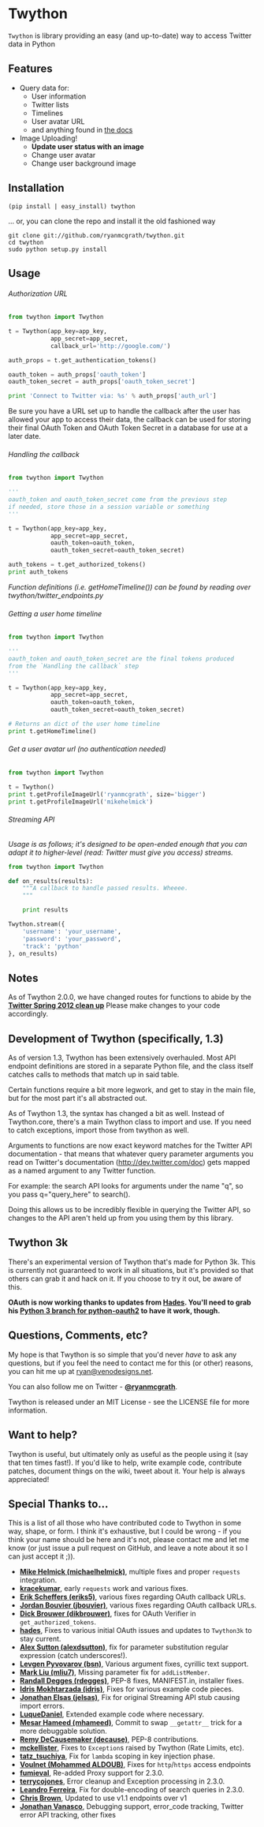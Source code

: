 Twython
=======

```Twython``` is library providing an easy (and up-to-date) way to access Twitter data in Python

Features
--------

* Query data for:
   - User information
   - Twitter lists
   - Timelines
   - User avatar URL
   - and anything found in [the docs](https://dev.twitter.com/docs/api)
* Image Uploading!
   - **Update user status with an image**
   - Change user avatar
   - Change user background image

Installation
------------

    (pip install | easy_install) twython

... or, you can clone the repo and install it the old fashioned way

    git clone git://github.com/ryanmcgrath/twython.git
    cd twython
    sudo python setup.py install

Usage
-----

###### Authorization URL

```python
from twython import Twython

t = Twython(app_key=app_key,
            app_secret=app_secret,
            callback_url='http://google.com/')

auth_props = t.get_authentication_tokens()

oauth_token = auth_props['oauth_token']
oauth_token_secret = auth_props['oauth_token_secret']

print 'Connect to Twitter via: %s' % auth_props['auth_url']
```

Be sure you have a URL set up to handle the callback after the user has allowed your app to access their data, the callback can be used for storing their final OAuth Token and OAuth Token Secret in a database for use at a later date.

###### Handling the callback

```python
from twython import Twython

'''
oauth_token and oauth_token_secret come from the previous step
if needed, store those in a session variable or something
'''

t = Twython(app_key=app_key,
            app_secret=app_secret,
            oauth_token=oauth_token,
            oauth_token_secret=oauth_token_secret)

auth_tokens = t.get_authorized_tokens()
print auth_tokens
```

*Function definitions (i.e. getHomeTimeline()) can be found by reading over twython/twitter_endpoints.py*

###### Getting a user home timeline

```python
from twython import Twython

'''
oauth_token and oauth_token_secret are the final tokens produced
from the `Handling the callback` step
'''

t = Twython(app_key=app_key,
            app_secret=app_secret,
            oauth_token=oauth_token,
            oauth_token_secret=oauth_token_secret)

# Returns an dict of the user home timeline
print t.getHomeTimeline()
```

###### Get a user avatar url *(no authentication needed)*

```python
from twython import Twython

t = Twython()
print t.getProfileImageUrl('ryanmcgrath', size='bigger')
print t.getProfileImageUrl('mikehelmick')
```

###### Streaming API
*Usage is as follows; it's designed to be open-ended enough that you can adapt it to higher-level (read: Twitter must give you access)
streams.*

```python
from twython import Twython

def on_results(results):
    """A callback to handle passed results. Wheeee.
    """

    print results

Twython.stream({
    'username': 'your_username',
    'password': 'your_password',
    'track': 'python'
}, on_results)
```

Notes
-----
As of Twython 2.0.0, we have changed routes for functions to abide by the **[Twitter Spring 2012 clean up](https://dev.twitter.com/docs/deprecations/spring-2012)** Please make changes to your code accordingly.

Development of Twython (specifically, 1.3)
------------------------------------------
As of version 1.3, Twython has been extensively overhauled. Most API endpoint definitions are stored
in a separate Python file, and the class itself catches calls to methods that match up in said table.

Certain functions require a bit more legwork, and get to stay in the main file, but for the most part
it's all abstracted out.

As of Twython 1.3, the syntax has changed a bit as well. Instead of Twython.core, there's a main
Twython class to import and use. If you need to catch exceptions, import those from twython as well.

Arguments to functions are now exact keyword matches for the Twitter API documentation - that means that
whatever query parameter arguments you read on Twitter's documentation (http://dev.twitter.com/doc) gets mapped
as a named argument to any Twitter function.

For example: the search API looks for arguments under the name "q", so you pass q="query_here" to search().

Doing this allows us to be incredibly flexible in querying the Twitter API, so changes to the API aren't held up
from you using them by this library.

Twython 3k
----------
There's an experimental version of Twython that's made for Python 3k. This is currently not guaranteed to
work in all situations, but it's provided so that others can grab it and hack on it.
If you choose to try it out, be aware of this.

**OAuth is now working thanks to updates from [Hades](https://github.com/hades). You'll need to grab
his [Python 3 branch for python-oauth2](https://github.com/hades/python-oauth2/tree/python3) to have it work, though.**

Questions, Comments, etc?
-------------------------
My hope is that Twython is so simple that you'd never *have* to ask any questions, but if you feel the need to contact me for this (or other) reasons, you can hit me up
at ryan@venodesigns.net.

You can also follow me on Twitter - **[@ryanmcgrath](http://twitter.com/ryanmcgrath)**.

Twython is released under an MIT License - see the LICENSE file for more information.

Want to help?
-------------
Twython is useful, but ultimately only as useful as the people using it (say that ten times fast!). If you'd like to help, write example code, contribute patches, document things on the wiki, tweet about it. Your help is always appreciated!


Special Thanks to...
-----------------------------------------------------------------------------------------------------
This is a list of all those who have contributed code to Twython in some way, shape, or form. I think it's
exhaustive, but I could be wrong - if you think your name should be here and it's not, please contact
me and let me know (or just issue a pull request on GitHub, and leave a note about it so I can just accept it ;)).

- **[Mike Helmick (michaelhelmick)](https://github.com/michaelhelmick)**, multiple fixes and proper `requests` integration.
- **[kracekumar](https://github.com/kracekumar)**, early `requests` work and various fixes.
- **[Erik Scheffers (eriks5)](https://github.com/eriks5)**, various fixes regarding OAuth callback URLs.
- **[Jordan Bouvier (jbouvier)](https://github.com/jbouvier)**, various fixes regarding OAuth callback URLs.
- **[Dick Brouwer (dikbrouwer)](https://github.com/dikbrouwer)**, fixes for OAuth Verifier in `get_authorized_tokens`.
- **[hades](https://github.com/hades)**, Fixes to various initial OAuth issues and updates to `Twython3k` to stay current.
- **[Alex Sutton (alexdsutton)](https://github.com/alexsdutton/twython/)**, fix for parameter substitution regular expression (catch underscores!).
- **[Levgen Pyvovarov (bsn)](https://github.com/bsn)**, Various argument fixes, cyrillic text support.
- **[Mark Liu (mliu7)](https://github.com/mliu7)**, Missing parameter fix for `addListMember`.
- **[Randall Degges (rdegges)](https://github.com/rdegges)**, PEP-8 fixes, MANIFEST.in, installer fixes.
- **[Idris Mokhtarzada (idris)](https://github.com/idris)**, Fixes for various example code pieces.
- **[Jonathan Elsas (jelsas)](https://github.com/jelsas)**, Fix for original Streaming API stub causing import errors.
- **[LuqueDaniel](https://github.com/LuqueDaniel)**, Extended example code where necessary.
- **[Mesar Hameed (mhameed)](https://github.com/mhameed)**, Commit to swap `__getattr__` trick for a more debuggable solution.
- **[Remy DeCausemaker (decause)](https://github.com/decause)**, PEP-8 contributions.
- **[mckellister](https://github.com/mckellister)**, Fixes to `Exception`s raised by Twython (Rate Limits, etc).
- **[tatz_tsuchiya](http://d.hatena.ne.jp/tatz_tsuchiya/20120115/1326623451)**, Fix for `lambda` scoping in key injection phase.
- **[Voulnet (Mohammed ALDOUB)](https://github.com/Voulnet)**, Fixes for `http`/`https` access endpoints
- **[fumieval](https://github.com/fumieval)**, Re-added Proxy support for 2.3.0.
- **[terrycojones](https://github.com/terrycojones)**, Error cleanup and Exception processing in 2.3.0.
- **[Leandro Ferreira](https://github.com/leandroferreira)**, Fix for double-encoding of search queries in 2.3.0.
- **[Chris Brown](https://github.com/chbrown)**, Updated to use v1.1 endpoints over v1
- **[Jonathan Vanasco](https://github.com/jvanasco)**, Debugging support, error_code tracking, Twitter error API tracking, other fixes
